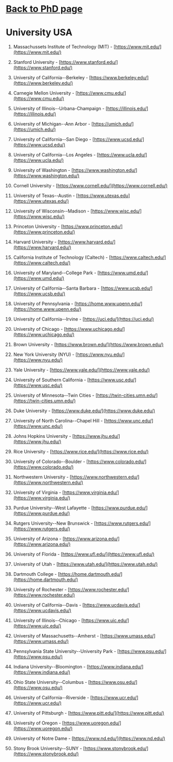 # [Back to PhD page](/student/phd_plan.md)
# University USA

<!-- - [ ] [University of Michigan](https://umich.edu/) -- Ann Arbor
- [ ] [Georgetown University]()
- [ ] [University of North Carolina at Chapel Hill]()
- [ ]() -->
1. Massachussets Institute of Technology (MIT) - [https://www.mit.edu/](https://www.mit.edu/)
2. Stanford University - [https://www.stanford.edu/](https://www.stanford.edu/)
3. University of California--Berkeley - [https://www.berkeley.edu/](https://www.berkeley.edu/)
4. Carnegie Mellon University - [https://www.cmu.edu/](https://www.cmu.edu/)
5. University of Illinois--Urbana-Champaign - [https://illinois.edu/](https://illinois.edu/)
6. University of Michigan--Ann Arbor - [https://umich.edu/](https://umich.edu/)
7. University of California--San Diego - [https://www.ucsd.edu/](https://www.ucsd.edu/)
8. University of California--Los Angeles - [https://www.ucla.edu/](https://www.ucla.edu/)
9. University of Washington - [https://www.washington.edu/](https://www.washington.edu/)
10. Cornell University - [https://www.cornell.edu/](https://www.cornell.edu/)
11. University of Texas--Austin - [https://www.utexas.edu](https://www.utexas.edu/)
12. University of Wisconsin--Madison - [https://www.wisc.edu/](https://www.wisc.edu/)
13. Princeton University - [https://www.princeton.edu/](https://www.princeton.edu/)
14. Harvard University - [https://www.harvard.edu/](https://www.harvard.edu/)
15. California Institute of Technology (Caltech) - [https://www.caltech.edu/](https://www.caltech.edu/)
16. University of Maryland--College Park - [https://www.umd.edu/](https://www.umd.edu/)
17. University of California--Santa Barbara - [https://www.ucsb.edu/](https://www.ucsb.edu/)
18. University of Pennsylvania - [https://home.www.upenn.edu/](https://home.www.upenn.edu/)
19. University of California--Irvine - [https://uci.edu/](https://uci.edu/)
20. University of Chicago - [https://www.uchicago.edu/](https://www.uchicago.edu/)
21. Brown University - [https://www.brown.edu/](https://www.brown.edu/)
22. New York University (NYU) - [https://www.nyu.edu/](https://www.nyu.edu/)
23. Yale University - [https://www.yale.edu/](https://www.yale.edu/)
24. University of Southern California - [https://www.usc.edu/](https://www.usc.edu/)
25. University of Minnesota--Twin Cities - [https://twin-cities.umn.edu/](https://twin-cities.umn.edu/)
26. Duke University - [https://www.duke.edu/](https://www.duke.edu/)
27. University of North Carolina--Chapel Hill - [https://www.unc.edu/](https://www.unc.edu/)
28. Johns Hopkins University - [https://www.jhu.edu/](https://www.jhu.edu/)
29. Rice University - [https://www.rice.edu/](https://www.rice.edu/)
30. University of Colorado--Boulder - [https://www.colorado.edu/](https://www.colorado.edu/)

31. Northwestern University - [https://www.northwestern.edu/](https://www.northwestern.edu/)
32. University of Virginia - [https://www.virginia.edu/](https://www.virginia.edu/)
33. Purdue University--West Lafayette - [https://www.purdue.edu/](https://www.purdue.edu/)
34. Rutgers University--New Brunswick - [https://www.rutgers.edu/](https://www.rutgers.edu/)
35. University of Arizona - [https://www.arizona.edu/](https://www.arizona.edu/)
36. University of Florida - [https://www.ufl.edu/](https://www.ufl.edu/)
37. University of Utah - [https://www.utah.edu/](https://www.utah.edu/)
38. Dartmouth College - [https://home.dartmouth.edu/](https://home.dartmouth.edu/)
39. University of Rochester - [https://www.rochester.edu/](https://www.rochester.edu/)
40. University of California--Davis - [https://www.ucdavis.edu/](https://www.ucdavis.edu/)
41. University of Illinois--Chicago - [https://www.uic.edu/](https://www.uic.edu/)
42. University of Massachusetts--Amherst - [https://www.umass.edu/](https://www.umass.edu/)
43. Pennsylvania State University--University Park - [https://www.psu.edu/](https://www.psu.edu/)
44. Indiana University--Bloomington - [https://www.indiana.edu/](https://www.indiana.edu/)
45. Ohio State University--Columbus - [https://www.osu.edu/](https://www.osu.edu/)
46. University of California--Riverside - [https://www.ucr.edu/](https://www.ucr.edu/)
47. University of Pittsburgh - [https://www.pitt.edu/](https://www.pitt.edu/)
48. University of Oregon - [https://www.uoregon.edu/](https://www.uoregon.edu/)
49. University of Notre Dame - [https://www.nd.edu/](https://www.nd.edu/)
50. Stony Brook University--SUNY - [https://www.stonybrook.edu/](https://www.stonybrook.edu/)